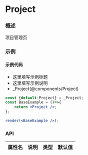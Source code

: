 
# Project


### 概述

项目管理页


### 示例

#### 示例代码

- 这里填写示例标题
- 这里填写示例说明
- _Project(@components/Project)

```jsx
const {default:Project} = _Project;
const BaseExample = ()=>{
    return <Project />;
};

render(<BaseExample />);

```


### API

|属性名|说明|类型|默认值|
|  ---  | ---  | --- | --- |

